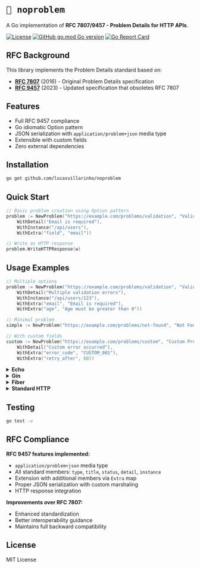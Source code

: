 # `🚩 noproblem`

A Go implementation of **RFC 7807/9457 - Problem Details for HTTP APIs**.

<a href="https://github.com/lucasvillarinho/noproblem/blob/master/LICENSE"><img src="https://img.shields.io/github/license/lucasvillarinho/noproblem" alt="License"></a>
<a href="https://github.com/lucasvillarinho/noproblem"><img src="https://img.shields.io/github/go-mod/go-version/lucasvillarinho/noproblem" alt="GitHub go.mod Go version"></a>
<a href="https://goreportcard.com/report/github.com/lucasvillarinho/noproblem"><img src="https://goreportcard.com/badge/github.com/lucasvillarinho/noproblem" alt="Go Report Card"></a>

## RFC Background

This library implements the Problem Details standard based on:

- **[RFC 7807](https://datatracker.ietf.org/doc/html/rfc7807)** (2016) - Original Problem Details specification
- **[RFC 9457](https://www.rfc-editor.org/rfc/rfc9457.html)** (2023) - Updated specification that obsoletes RFC 7807

## Features

- Full RFC 9457 compliance
- Go idiomatic Option pattern
- JSON serialization with `application/problem+json` media type
- Extensible with custom fields
- Zero external dependencies

## Installation

```bash
go get github.com/lucasvillarinho/noproblem
```

## Quick Start

```go
// Basic problem creation using Option pattern
problem := NewProblem("https://example.com/problems/validation", "Validation Error", 400,
    WithDetail("Email is required"),
    WithInstance("/api/users"),
    WithExtra("field", "email"))

// Write as HTTP response
problem.WriteHTTPResponse(w)
```

## Usage Examples

```go
// Multiple options
problem := NewProblem("https://example.com/problems/validation", "Validation Error", 400,
    WithDetail("Multiple validation errors"),
    WithInstance("/api/users/123"),
    WithExtra("email", "Email is required"),
    WithExtra("age", "Age must be greater than 0"))

// Minimal problem
simple := NewProblem("https://example.com/problems/not-found", "Not Found", 404)

// With custom fields
custom := NewProblem("https://example.com/problems/custom", "Custom Problem", 422,
    WithDetail("Custom error occurred"),
    WithExtra("error_code", "CUSTOM_001"),
    WithExtra("retry_after", 60))
```

<details>
<summary><b>Echo</b></summary>

```go
package main

import (
    "net/http"

    "github.com/labstack/echo/v4"
    np "github.com/lucasvillarinho/noproblem"
)

func main() {
    e := echo.New()

    e.POST("/users", func(c echo.Context) error {
        problem := np.NewProblem(
            "https://example.com/problems/validation",
            "Validation Error",
            400,
            np.WithDetail("Email is required"),
            np.WithInstance(c.Request().URL.Path),
            np.WithExtra("field", "email"),
        )

        c.Response().Header().Set("Content-Type", np.ContentTypeProblemJSON)
        c.Response().WriteHeader(problem.Status)
        return c.JSON(problem.Status, problem)
    })

    e.Logger.Fatal(e.Start(":8080"))
}
```

</details>

<details>
<summary><b>Gin</b></summary>

```go
package main

import (
    "net/http"

    "github.com/gin-gonic/gin"
    np "github.com/lucasvillarinho/noproblem"
)

func main() {
    r := gin.Default()

    r.POST("/users", func(c *gin.Context) {
        problem := np.NewProblem(
            "https://example.com/problems/validation",
            "Validation Error",
            400,
            np.WithDetail("Email is required"),
            np.WithInstance(c.Request.URL.Path),
            np.WithExtra("field", "email"),
        )

        c.Header("Content-Type", np.ContentTypeProblemJSON)
        c.JSON(problem.Status, problem)
    })

    r.Run(":8080")
}
```

</details>

<details>
<summary><b>Fiber</b></summary>

```go
package main

import (
    "github.com/gofiber/fiber/v2"
    np "github.com/lucasvillarinho/noproblem"
)

func main() {
    app := fiber.New()

    app.Post("/users", func(c *fiber.Ctx) error {
        problem := np.NewProblem(
            "https://example.com/problems/validation",
            "Validation Error",
            400,
            np.WithDetail("Email is required"),
            np.WithInstance(c.Path()),
            np.WithExtra("field", "email"),
        )

        c.Set("Content-Type", np.ContentTypeProblemJSON)
        return c.Status(problem.Status).JSON(problem)
    })

    app.Listen(":8080")
}
```

</details>

<details>
<summary><b>Standard HTTP</b></summary>

```go
package main

import (
    "log"
    "net/http"

    np "github.com/lucasvillarinho/noproblem"
)

func main() {
    http.HandleFunc("/users", func(w http.ResponseWriter, r *http.Request) {
        if r.Method != http.MethodPost {
            problem := np.NewProblem(
                "https://example.com/problems/method-not-allowed",
                "Method Not Allowed",
                405,
                np.WithDetail("Only POST method is allowed"),
                np.WithInstance(r.URL.Path),
            )

            w.Header().Set("Content-Type", np.ContentTypeProblemJSON)
            w.WriteHeader(problem.Status)
            problem.WriteHTTPResponse(w)
            return
        }

        problem := np.NewProblem(
            "https://example.com/problems/validation",
            "Validation Error",
            400,
            np.WithDetail("Email is required"),
            np.WithInstance(r.URL.Path),
            np.WithExtra("field", "email"),
        )

        w.Header().Set("Content-Type", np.ContentTypeProblemJSON)
        w.WriteHeader(problem.Status)
        problem.WriteHTTPResponse(w)
    })

    log.Fatal(http.ListenAndServe(":8080", nil))
}
```

</details>

## Testing

```bash
go test -v
```

## RFC Compliance

**RFC 9457 features implemented:**

- `application/problem+json` media type
- All standard members: `type`, `title`, `status`, `detail`, `instance`
- Extension with additional members via `Extra` map
- Proper JSON serialization with custom marshaling
- HTTP response integration

**Improvements over RFC 7807:**

- Enhanced standardization
- Better interoperability guidance
- Maintains full backward compatibility

## License

MIT License
